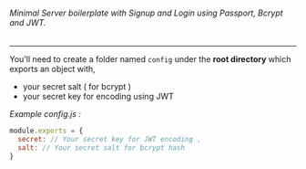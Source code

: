 
###### Minimal Server boilerplate with Signup and Login using Passport, Bcrypt and JWT.
------------------------------------------------------------------------------------------------------------------

You'll need to create a folder named `config` under the **root directory** which exports an object with,

  * your secret salt ( for bcrypt )  
  * your secret key for encoding using JWT  

_Example config.js :_
```javascript 
module.exports = {
  secret: // Your secret key for JWT encoding ,
  salt: // Your secret salt for bcrypt hash
}
```
